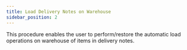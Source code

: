 ```yaml
---
title: Load Delivery Notes on Warehouse
sidebar_position: 2
---
```


This procedure enables the user to perform/restore the automatic load operations on warehouse of items in delivery notes.






